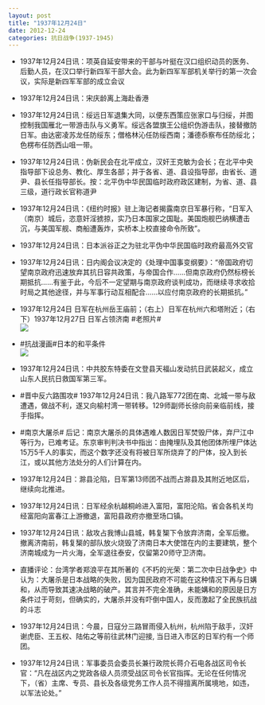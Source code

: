 ```yaml
---
layout: post
title: "1937年12月24日"
date: 2012-12-24
categories: 抗日战争(1937-1945)
---
```


<meta name="referrer" content="no-referrer" />

- 1937年12月24日讯：项英自延安带来的干部与叶挺在汉口组织动员的医务、后勤人员，在汉口举行新四军干部大会。此为新四军军部机关举行的第一次会议，实际是新四军军部的成立会议 

- 1937年12月24日讯：宋庆龄离上海赴香港 

- 1937年12月24日讯：绥远日军退集大同，以便东西策应张家口与归绥，并图控制我国雁北一带游击队与义勇军。绥远各盟旗王公组织伪游击队，接替撤防日军。由达密凌苏龙任防绥东；僧格林沁任防绥西南；潘德忝察布任防绥北；色楞布任防西山咀一带。 

- 1937年12月24日讯：伪新民会在北平成立，汉奸王克敏为会长；在北平中央指导部下设总务、教化、厚生各部；并于各省、道、县设指导部，由省长、道尹、县长任指导部长。按：北平伪中华民国临时政府政区建制，为省、道、县三级，道行政长官称道尹 

- 1937年12月24日讯：《纽约时报》驻上海记者揭露南京日军暴行称，“日军入（南京）城后，恣意奸淫掳掠，实乃日本国家之国耻。美国炮舰巴纳横遭击沉，与美国军舰、商船遭轰炸，实桥本上校直接命令所致”。 

- 1937年12月24日讯：日本派谷正之为驻北平伪中华民国临时政府最高外交官 

- 1937年12月24日讯：日内阁会议决定的《处理中国事变纲要》：“帝国政府切望南京政府迅速放弃其抗日容共政策，与帝国合作......但南京政府仍然标榜长期抵抗......有鉴于此，今后不一定望期与南京政府谈判成功，而继续寻求收拾时局之其他途径，并与军事行动互相配合......以应付南京政府的长期抵抗。” 

- 1937年12月24日  日军在杭州岳王庙前；（右上）日军在杭州六和塔附近；（右下）1937年12月27日 日军占领济南 #老照片# <br/><img src="https://ww3.sinaimg.cn/large/aca367d8jw1e04qaelh70j.jpg" />

- #抗战漫画#日本的和平条件 <br/><img src="https://ww1.sinaimg.cn/large/aca367d8jw1e04pfbemy7j.jpg" />

- 1937年12月24日讯：中共胶东特委在文登县天福山发动抗日武装起义，成立山东人民抗日救国军第三军。 

- #晋中反六路围攻# 1937年12月24日讯：我八路军772团在南、北城一带与敌遭遇，做战不利，遂又向榆村湾一带转移。129师副师长徐向前亲临前线，接手指挥。 

- #南京大屠杀# 后记：南京大屠杀的具体遇难人数因日军焚毁尸体，弃尸江中等行为，已难考证。东京审判判决书中指出：由掩埋队及其他团体所埋尸体达15万5千人的事实，而这个数字还没有将被日军所烧弃了的尸体，投入到长江，或以其他方法处分的人们计算在内。 

- 1937年12月24日：滁县沦陷，日军第13师团不战而占滁县及其附近地区后，继续向北推进。 

- 1937年12月24日讯：日军经余杭越桐岭进入富阳，富阳沦陷。省会各机关均经富阳向富春江上游撤退，富阳县政府亦撤至场口镇。 

- 1937年12月24日讯：敌攻占我博山县城，韩复榘下令放弃济南，全军后撤。撤离济南前，韩复榘的部队放火烧毁了济南日本大使馆在内的主要建筑，整个济南城成为一片火海，全军退往泰安，仅留第20师守卫济南。  

- 直播评论：台湾学者郑浪平在其所著的《不朽的光荣：第二次中日战争史》中认为：大屠杀是日本战略的失败，因为国民政府不可能在这种情况下再与日媾和，从而导致其速决战略的破产。其言并不完全准确，未能媾和的原因是日方条件过于苛刻，但确实的，大屠杀并没有吓倒中国人，反而激起了全民族抗战的斗志 

- 1937年12月24日讯：今晨，日寇分三路冒雨侵入杭州，杭州陷于敌手，汉奸谢虎臣、王五权、陆佑之等前往武林门迎接, 当日进入市区的日军约有一个师团。 

- 1937年12月24日讯：军事委员会委员长兼行政院长蒋介石电各战区司令长官：“凡在战区内之党政各级人员须受战区司令长官指挥。无论在任何情况下，（省）主席、专员、县长及各级党务工作人员不得擅离所属境地，如违，以军法论处。” 

